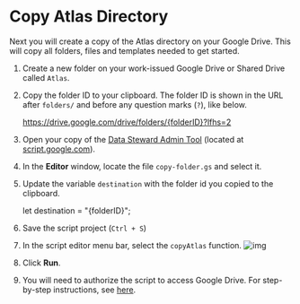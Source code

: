 # Copy Atlas Directory



Next you will create a copy of the Atlas directory on your Google Drive. This will copy all folders, files and templates needed to get started.

1. Create a new folder on your work-issued Google Drive or Shared Drive called `Atlas`.

2. Copy the folder ID to your clipboard. The folder ID is shown in the URL after `folders/` and before any question marks (`?`), like below.

   	https://drive.google.com/drive/folders/{folderID}?lfhs=2

3. Open your copy of the [Data Steward Admin Tool](../../components/data-steward-admin.md) (located at [script.google.com](https://script.google.com/home)).

4. In the **Editor** window, locate the file `copy-folder.gs` and select it.

5. Update the variable `destination` with the folder id you copied to the clipboard.

   	let destination = "{folderID}";

6. Save the script project (`Ctrl + S`)

7. In the script editor menu bar, select the `copyAtlas` function.
   ![img](https://storage.googleapis.com/ei-dev-assets/assets/chrome_t4vssSBB3Q.png)

8. Click **Run**.

9. You will need to authorize the script to access Google Drive. For step-by-step instructions, see [here](authorize-apps-script.md).

